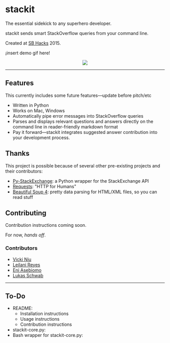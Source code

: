 # stackit

The essential sidekick to any superhero developer.

stackit sends smart StackOverflow queries from your command line.

Created at [SB Hacks](ucsbhacks.com) 2015.

¡insert demo gif here!

<div style="text-align:center">
<img src="http://media3.giphy.com/media/qan0r16ZJY2Qg/giphy.gif">
</div>

***

## Features

This currently includes some future features––update before pitch/etc

+ Written in Python
+ Works on Mac, Windows
+ Automatically pipe error messages into StackOverflow queries
+ Parses and displays relevant questions and answers directly on the command line in reader-friendly markdown format
+ Pay it forward––stackit integrates suggested answer contribution into your development process.

## Thanks
This project is possible because of several other pre-existing projects and their contributors:

+ [Py-StackExchange](https://github.com/lucjon/Py-StackExchange): a Python wrapper for the StackExchange API
+ [Requests](https://github.com/kennethreitz/requests): "HTTP for Humans"
+ [Beautiful Soup 4](http://www.crummy.com/software/BeautifulSoup/bs4/doc/): pretty data parsing for HTML/XML files, so you can read stuff

## Contributing

Contribution instructions coming soon.

For now, *hands off*.

### Contributors
+ [Vicki Niu](https://github.com/vickiniu)
+ [Leilani Reyes](https://github.com/lanidelrey)
+ [Eni Asebiomo](https://github.com/eniasebiomo)
+ [Lukas Schwab](https://github.com/lukasschwab)

***

## To-Do

+ README:
    + Installation instructions
    + Usage instructions
    + Contribution instructions
+ stackit-core.py:
+ Bash wrapper for stackit-core.py:

